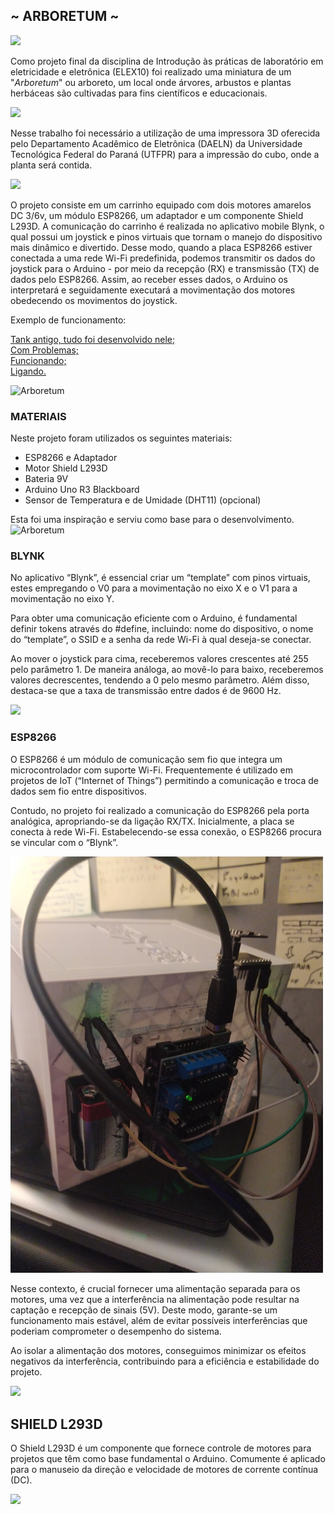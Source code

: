 ## ~ ARBORETUM ~
<img src="https://github.com/NicolasAuersvalt/UTFPR/blob/main/1%20Periodo/Lab_Eletr%C3%B4nica/Arboretum/Images/ArboretumFrontal.jpg">

Como projeto final da disciplina de Introdução às práticas de laboratório em eletricidade e eletrônica (ELEX10) foi realizado uma miniatura de um "_Arboretum_" ou arboreto, um local onde árvores, arbustos e plantas herbáceas são cultivadas para fins científicos e educacionais.

<img src="https://github.com/NicolasAuersvalt/UTFPR/blob/main/1%20Periodo/Lab_Eletr%C3%B4nica/Arboretum/Images/ArboretumLado.jpg">

Nesse trabalho foi necessário a utilização de uma impressora 3D oferecida pelo Departamento Acadêmico de Eletrônica (DAELN) da Universidade Tecnológica Federal do Paraná (UTFPR) para a impressão do cubo, onde a planta será contida.

<img src="https://github.com/NicolasAuersvalt/UTFPR/blob/2eb441e0e0f74838bcb88f7f56b793e0add985bb/1%20Periodo/Lab_Eletr%C3%B4nica/Arboretum/Images/Ligado1.jpeg" width="500">

O projeto consiste em um carrinho equipado com dois motores amarelos DC 3/6v, um módulo ESP8266, um adaptador e um componente Shield L293D. A comunicação do carrinho é realizada no aplicativo mobile Blynk, o qual possui um joystick e pinos virtuais que tornam o manejo do dispositivo mais dinâmico e divertido. Desse modo, quando a placa ESP8266 estiver conectada a uma rede Wi-Fi predefinida, podemos transmitir os dados do joystick para o Arduino - por meio da recepção (RX) e transmissão (TX) de dados pelo ESP8266. Assim, ao receber esses dados, o Arduino os interpretará e seguidamente executará a movimentação dos motores obedecendo os movimentos do joystick.

Exemplo de funcionamento:

[Tank antigo, tudo foi desenvolvido nele;](https://youtu.be/343yUzrjcDY)<br>
[Com Problemas;](https://youtu.be/MywrVtYvrxg)<br>
[Funcionando;](https://www.youtube.com/watch?v=djULl-QYb-8)<br>
[Ligando.](https://youtube.com/shorts/QOh1b2ECXVc)<br>

<img src="https://github.com/NicolasAuersvalt/UTFPR/blob/2eb441e0e0f74838bcb88f7f56b793e0add985bb/1%20Periodo/Lab_Eletr%C3%B4nica/Arboretum/Images/Arboretum.PNG" alt="Arboretum">

### MATERIAIS

Neste projeto foram utilizados os seguintes materiais:

- ESP8266 e Adaptador
- Motor Shield L293D
- Bateria 9V
- Arduino Uno R3 Blackboard
- Sensor de Temperatura e de Umidade (DHT11) (opcional)

Esta foi uma inspiração e serviu como base para o desenvolvimento.
<img src="https://github.com/NicolasAuersvalt/UTFPR/blob/2eb441e0e0f74838bcb88f7f56b793e0add985bb/1%20Periodo/Lab_Eletr%C3%B4nica/Arboretum/Images/Projeto.PNG" alt="Arboretum">

### BLYNK

No aplicativo “Blynk”, é essencial criar um “template” com pinos virtuais, estes empregando o V0 para a movimentação no eixo X e o V1 para a movimentação no eixo Y.

Para obter uma comunicação eficiente com o Arduino, é fundamental definir tokens através do #define, incluindo: nome do dispositivo, o nome do “template”, o SSID e a senha da rede Wi-Fi à qual deseja-se conectar.

Ao mover o joystick para cima, receberemos valores crescentes até 255 pelo parâmetro 1. De maneira análoga, ao movê-lo para baixo, receberemos valores decrescentes, tendendo a 0 pelo mesmo parâmetro. Além disso, destaca-se que a taxa de transmissão entre dados é de 9600 Hz.

<img src="https://github.com/NicolasAuersvalt/UTFPR/blob/2eb441e0e0f74838bcb88f7f56b793e0add985bb/1%20Periodo/Lab_Eletr%C3%B4nica/Arboretum/Images/Diagrama.PNG">

### ESP8266

O ESP8266 é um módulo de comunicação sem fio que integra um microcontrolador com suporte Wi-Fi. Frequentemente é utilizado em projetos de IoT (“Internet of Things”) permitindo a comunicação e troca de dados sem fio entre dispositivos.

Contudo, no projeto foi realizado a comunicação do ESP8266 pela porta analógica, apropriando-se da ligação RX/TX. Inicialmente, a placa se conecta à rede Wi-Fi. Estabelecendo-se essa conexão, o ESP8266 procura se vincular com o “Blynk”.

<img src="https://github.com/NicolasAuersvalt/UTFPR/blob/2eb441e0e0f74838bcb88f7f56b793e0add985bb/1%20Periodo/Lab_Eletr%C3%B4nica/Arboretum/Images/Trás.jpeg" width="500">

Nesse contexto, é crucial fornecer uma alimentação separada para os motores, uma vez que a interferência na alimentação pode resultar na captação e recepção de sinais (5V). Deste modo, garante-se um funcionamento mais estável, além de evitar possíveis interferências que poderiam comprometer o desempenho do sistema.

Ao isolar a alimentação dos motores, conseguimos minimizar os efeitos negativos da interferência, contribuindo para a eficiência e estabilidade do projeto.

<img src="https://github.com/NicolasAuersvalt/UTFPR/blob/2eb441e0e0f74838bcb88f7f56b793e0add985bb/1%20Periodo/Lab_Eletr%C3%B4nica/Arboretum/Images/Led.jpeg" width="500">

## SHIELD L293D

O Shield L293D é um componente que fornece controle de motores para projetos que têm como base fundamental o Arduino. Comumente é aplicado para o manuseio da direção e velocidade de motores de corrente contínua (DC).

<img src="https://github.com/NicolasAuersvalt/UTFPR/blob/2eb441e0e0f74838bcb88f7f56b793e0add985bb/1%20Periodo/Lab_Eletr%C3%B4nica/Arboretum/Images/Cima.jpeg" width="500">
